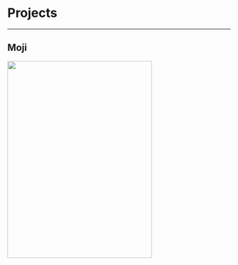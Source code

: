 <h1>Projects</h1>
<hr>
<h2>Moji</h2>
<img width="325.5" height="446.25" src="https://raw.githubusercontent.com/yumm-b612/moji.py/main/utils/assets/moji/moji_hd.png"/>
